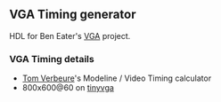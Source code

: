 ## VGA Timing generator
HDL for Ben Eater's [VGA](https://eater.net/vga) project.

### VGA Timing details
- [Tom Verbeure](https://tomverbeure.github.io/video_timings_calculator)'s Modeline / Video Timing calculator 
- 800x600@60 on [tinyvga](http://tinyvga.com/vga-timing/800x600@60Hz)
